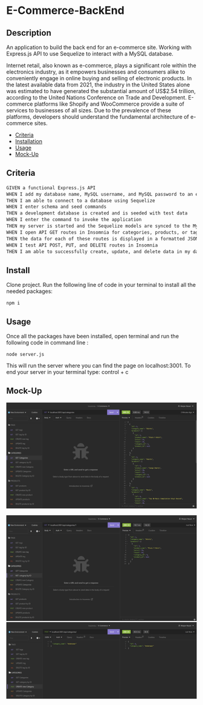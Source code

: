 # E-Commerce-BackEnd

## Description
An application to build the back end for an e-commerce site. Working with Express.js API to use Sequelize to interact with a MySQL database.

Internet retail, also known as e-commerce, plays a significant role within the electronics industry, as it empowers businesses and consumers alike to conveniently engage in online buying and selling of electronic products. In the latest available data from 2021, the industry in the United States alone was estimated to have generated the substantial amount of US$2.54 trillion, according to the United Nations Conference on Trade and Development. E-commerce platforms like Shopify and WooCommerce provide a suite of services to businesses of all sizes. Due to the prevalence of these platforms, developers should understand the fundamental architecture of e-commerce sites.

  * [Criteria](#criteria)
  * [Installation](#install)
  * [Usage](#usage)
  * [Mock-Up](#mock-up)

  ## Criteria
```md
GIVEN a functional Express.js API
WHEN I add my database name, MySQL username, and MySQL password to an environment variable file
THEN I am able to connect to a database using Sequelize
WHEN I enter schema and seed commands
THEN a development database is created and is seeded with test data
WHEN I enter the command to invoke the application
THEN my server is started and the Sequelize models are synced to the MySQL database
WHEN I open API GET routes in Insomnia for categories, products, or tags
THEN the data for each of these routes is displayed in a formatted JSON
WHEN I test API POST, PUT, and DELETE routes in Insomnia
THEN I am able to successfully create, update, and delete data in my database
```

## Install

Clone project.
Run the following line of code in your terminal to install all the needed packages: 
```
npm i
```

## Usage

Once all the packages have been installed, open terminal and run the following code in command line : 
```
node server.js
```
This will run the server where you can find the page on localhost:3001. To end your server in your terminal type: control + c

## Mock-Up

![In Insomnia, the user tests “GET tags,”.](./assets/2.jpg)

![In Insomnia, the user tests “GET tags,”.](./assets/5.jpg)
![In Insomnia, the user tests “GET tags,”.](./assets/6.jpg)